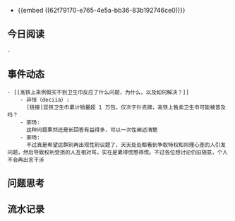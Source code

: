 - {{embed ((62f79170-e765-4e5a-bb36-83b192746ce0))}}
## 今日阅读
	-
## 事件动态
	- [[高铁上来例假买不到卫生巾反应了什么问题，为什么，以及如何解决？]]
		- 异恒（deciia）:
		  [链接]昆铁卫生巾累计销量超 1 万包，仅次于扑克牌，高铁上售卖卫生巾可能被普及吗？
		- 荼旸:
		  这种问题果然还是长回答有益得多，可以一次性阐述清楚
		- 荼旸:
		  不过真是希望这群别再出现性别议题了，天天处处都看到争取特权和同理心差的人引发问题，然后导致权利受损的人互相对骂，实在是累得慌憋得慌。不过各位想讨论仍旧随意，个人不会再出言干涉
## 问题思考
## 流水记录